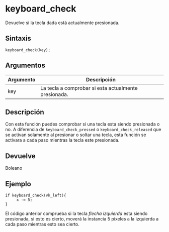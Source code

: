 # keyboard_check

Devuelve si la tecla dada está actualmente presionada.

## Sintaxis

  
```gml  
keyboard_check(key);  
```  

## Argumentos

Argumento|Descripción|  
---|---|  
key|La tecla a comprobar si esta actualmente presionada.|  

## Descripción

Con esta función puedes comprobar si una tecla esta siendo presionada o no. A diferencia de `keyboard_check_pressed` o `keyboard_check_released` que se activan solamente al presionar o soltar una tecla, esta función se activara a cada paso mientras la tecla este presionada.  

## Devuelve

Boleano

## Ejemplo

  
```gml  
if keyboard_check(vk_left){  
     x -= 5;  
}  
```  
El código anterior comprueba si la tecla _flecha izquierda_ esta siendo presionada, si esto es cierto, moverá la instancia 5 pixeles a la izquierda a cada paso mientras esto sea cierto.